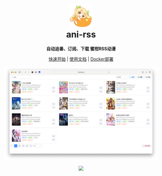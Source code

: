 <div align="center">
<img alt="mikan-pic.png" height="80" src="image/mikan-pic.png"/>
<h1 align="center" style="margin-top: 0">ani-rss</h1>
<p align="center">
<strong>自动追番、订阅、下载 蜜柑RSS动漫</strong>
</p>

<a href="start">快速开始</a>
|
<a href="docs">使用文档</a>
|
<a href="docker">Docker部署</a>

<img src="image/Xnip2024-09-08_04-57-29.jpg">

<a href="https://github.com/wushuo894/ani-rss"><img src="https://img.shields.io/badge/-GitHub-181717?logo=github"></a>

</div>


